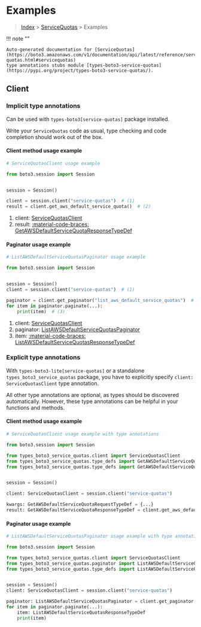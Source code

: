 # Examples

> [Index](../README.md) > [ServiceQuotas](./README.md) > Examples

!!! note ""

    Auto-generated documentation for [ServiceQuotas](https://boto3.amazonaws.com/v1/documentation/api/latest/reference/services/service-quotas.html#servicequotas)
    type annotations stubs module [types-boto3-service-quotas](https://pypi.org/project/types-boto3-service-quotas/).

## Client

### Implicit type annotations

Can be used with `types-boto3[service-quotas]` package installed.

Write your `ServiceQuotas` code as usual,
type checking and code completion should work out of the box.


#### Client method usage example

```python
# ServiceQuotasClient usage example

from boto3.session import Session


session = Session()

client = session.client("service-quotas")  # (1)
result = client.get_aws_default_service_quota()  # (2)
```

1. client: [ServiceQuotasClient](./client.md)
2. result: [:material-code-braces: GetAWSDefaultServiceQuotaResponseTypeDef](./type_defs.md#getawsdefaultservicequotaresponsetypedef)



#### Paginator usage example

```python
# ListAWSDefaultServiceQuotasPaginator usage example

from boto3.session import Session


session = Session()
client = session.client("service-quotas")  # (1)

paginator = client.get_paginator("list_aws_default_service_quotas")  # (2)
for item in paginator.paginate(...):
    print(item)  # (3)
```

1. client: [ServiceQuotasClient](./client.md)
2. paginator: [ListAWSDefaultServiceQuotasPaginator](./paginators.md#listawsdefaultservicequotaspaginator)
3. item: [:material-code-braces: ListAWSDefaultServiceQuotasResponseTypeDef](./type_defs.md#listawsdefaultservicequotasresponsetypedef)




### Explicit type annotations

With `types-boto3-lite[service-quotas]`
or a standalone `types_boto3_service_quotas` package, you have to explicitly specify `client: ServiceQuotasClient` type annotation.

All other type annotations are optional, as types should be discovered automatically.
However, these type annotations can be helpful in your functions and methods.


#### Client method usage example

```python
# ServiceQuotasClient usage example with type annotations

from boto3.session import Session

from types_boto3_service_quotas.client import ServiceQuotasClient
from types_boto3_service_quotas.type_defs import GetAWSDefaultServiceQuotaResponseTypeDef
from types_boto3_service_quotas.type_defs import GetAWSDefaultServiceQuotaRequestTypeDef


session = Session()

client: ServiceQuotasClient = session.client("service-quotas")

kwargs: GetAWSDefaultServiceQuotaRequestTypeDef = {...}
result: GetAWSDefaultServiceQuotaResponseTypeDef = client.get_aws_default_service_quota(**kwargs)
```



#### Paginator usage example

```python
# ListAWSDefaultServiceQuotasPaginator usage example with type annotations

from boto3.session import Session

from types_boto3_service_quotas.client import ServiceQuotasClient
from types_boto3_service_quotas.paginator import ListAWSDefaultServiceQuotasPaginator
from types_boto3_service_quotas.type_defs import ListAWSDefaultServiceQuotasResponseTypeDef


session = Session()
client: ServiceQuotasClient = session.client("service-quotas")

paginator: ListAWSDefaultServiceQuotasPaginator = client.get_paginator("list_aws_default_service_quotas")
for item in paginator.paginate(...):
    item: ListAWSDefaultServiceQuotasResponseTypeDef
    print(item)
```




